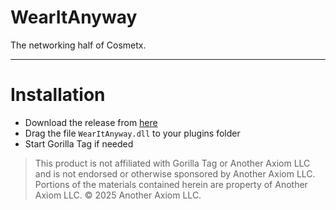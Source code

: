 # WearItAnyway
The networking half of Cosmetx.

---

# Installation

- Download the release from [here](https://github.com/iiDk-the-actual/WearItAnyway/releases/latest)
- Drag the file `WearItAnyway.dll` to your plugins folder
- Start Gorilla Tag if needed

> This product is not affiliated with Gorilla Tag or Another Axiom LLC and is not endorsed or otherwise sponsored by Another Axiom LLC. Portions of the materials contained herein are property of Another Axiom LLC. © 2025 Another Axiom LLC.
